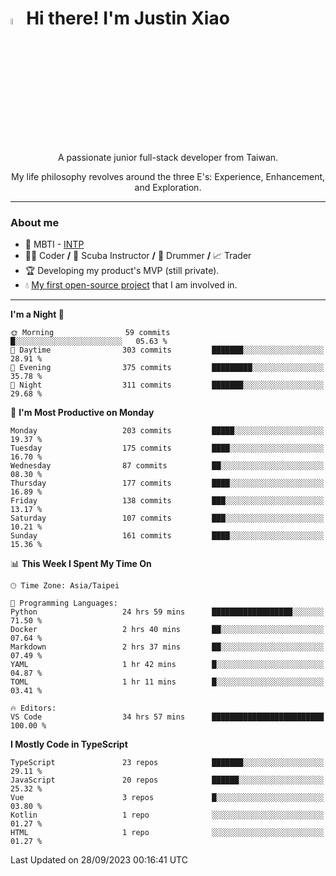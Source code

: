 # <img src="https://media.giphy.com/media/hvRJCLFzcasrR4ia7z/giphy.gif" width="5%">Hi there! I'm Justin Xiao
<p align="center">A passionate junior full-stack developer from Taiwan.  </p>
<p align="center">My life philosophy revolves around the three E's: Experience, Enhancement, and Exploration.</p>

---
### About me
- 👀 MBTI - [INTP](https://www.16personalities.com/intp-personality)
- 👨‍💻 Coder **/** 🤿 Scuba Instructor **/** 🥁 Drummer **/** 📈 Trader
- 🏆 Developing my product's MVP (still private).
- 💧 [My first open-source project](https://github.com/Game-as-a-Service/Game-Lobby-Web) that I am involved in.

---
<!--START_SECTION:waka-->
**I'm a Night 🦉** 

```text
🌞 Morning                59 commits          █░░░░░░░░░░░░░░░░░░░░░░░░   05.63 % 
🌆 Daytime                303 commits         ███████░░░░░░░░░░░░░░░░░░   28.91 % 
🌃 Evening                375 commits         █████████░░░░░░░░░░░░░░░░   35.78 % 
🌙 Night                  311 commits         ███████░░░░░░░░░░░░░░░░░░   29.68 % 
```
📅 **I'm Most Productive on Monday** 

```text
Monday                   203 commits         █████░░░░░░░░░░░░░░░░░░░░   19.37 % 
Tuesday                  175 commits         ████░░░░░░░░░░░░░░░░░░░░░   16.70 % 
Wednesday                87 commits          ██░░░░░░░░░░░░░░░░░░░░░░░   08.30 % 
Thursday                 177 commits         ████░░░░░░░░░░░░░░░░░░░░░   16.89 % 
Friday                   138 commits         ███░░░░░░░░░░░░░░░░░░░░░░   13.17 % 
Saturday                 107 commits         ███░░░░░░░░░░░░░░░░░░░░░░   10.21 % 
Sunday                   161 commits         ████░░░░░░░░░░░░░░░░░░░░░   15.36 % 
```


📊 **This Week I Spent My Time On** 

```text
🕑︎ Time Zone: Asia/Taipei

💬 Programming Languages: 
Python                   24 hrs 59 mins      ██████████████████░░░░░░░   71.50 % 
Docker                   2 hrs 40 mins       ██░░░░░░░░░░░░░░░░░░░░░░░   07.64 % 
Markdown                 2 hrs 37 mins       ██░░░░░░░░░░░░░░░░░░░░░░░   07.49 % 
YAML                     1 hr 42 mins        █░░░░░░░░░░░░░░░░░░░░░░░░   04.87 % 
TOML                     1 hr 11 mins        █░░░░░░░░░░░░░░░░░░░░░░░░   03.41 % 

🔥 Editors: 
VS Code                  34 hrs 57 mins      █████████████████████████   100.00 % 
```

**I Mostly Code in TypeScript** 

```text
TypeScript               23 repos            ███████░░░░░░░░░░░░░░░░░░   29.11 % 
JavaScript               20 repos            ██████░░░░░░░░░░░░░░░░░░░   25.32 % 
Vue                      3 repos             █░░░░░░░░░░░░░░░░░░░░░░░░   03.80 % 
Kotlin                   1 repo              ░░░░░░░░░░░░░░░░░░░░░░░░░   01.27 % 
HTML                     1 repo              ░░░░░░░░░░░░░░░░░░░░░░░░░   01.27 % 
```




 Last Updated on 28/09/2023 00:16:41 UTC
<!--END_SECTION:waka-->
